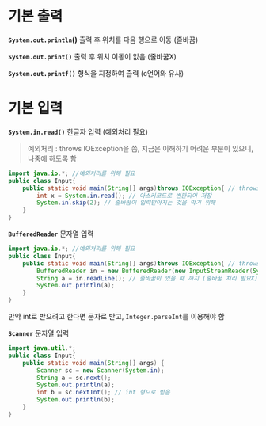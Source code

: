 # 기본 출력

**`System.out.println`()**
출력 후 위치를 다음 행으로 이동 (줄바꿈)

**`System.out.print()`**
출력 후 위치 이동이 없음 (줄바꿈X)

**`System.out.printf()`**
형식을 지정하여 출력
(c언어와 유사)



# 기본 입력

**`System.in.read()`**
한글자 입력 (예외처리 필요)

> 예외처리 : throws IOException을 씀, 지금은 이해하기 어려운 부분이 있으니, 나중에 하도록 함

``` java
import java.io.*; //예외처리를 위해 필요
public class Input{
    public static void main(String[] args)throws IOException{ // throws IOException 필요
        int x = System.in.read(); // 아스키코드로 변환되어 저장
        System.in.skip(2); // 줄바꿈이 입력받아지는 것을 막기 위해
    }
}
```



**`BufferedReader`**
문자열 입력 

```java
import java.io.*; //예외처리를 위해 필요
public class Input{
    public static void main(String[] args)throws IOException{ // throws IOException 필요
		BufferedReader in = new BufferedReader(new InputStreamReader(System.in));
        String a = in.readLine(); // 줄바꿈이 있을 때 까지 (줄바꿈 처리 필요X)
        System.out.println(a);
    }
}
```

만약 int로 받으려고 한다면 문자로 받고, `Integer.parseInt`를 이용해야 함



**`Scanner`**
문자열 입력

```java
import java.util.*;
public class Input{
    public static void main(String[] args) {
        Scanner sc = new Scanner(System.in);
        String a = sc.next();
        System.out.println(a);
	    int b = sc.nextInt(); // int 형으로 받음
        System.out.println(b);
    }
}
```

